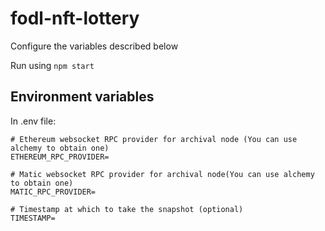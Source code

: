 # fodl-nft-lottery

Configure the variables described below

Run using `npm start`

## Environment variables

In .env file:

```
# Ethereum websocket RPC provider for archival node (You can use alchemy to obtain one)
ETHEREUM_RPC_PROVIDER=

# Matic websocket RPC provider for archival node(You can use alchemy to obtain one)
MATIC_RPC_PROVIDER=

# Timestamp at which to take the snapshot (optional)
TIMESTAMP=
```
